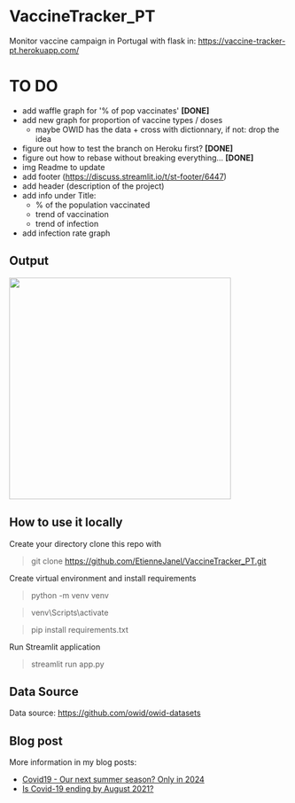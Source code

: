 # VaccineTracker_PT
Monitor vaccine campaign in Portugal with flask in: https://vaccine-tracker-pt.herokuapp.com/

# TO DO
- add waffle graph for '% of pop vaccinates' **[DONE]**
- add new graph for proportion of vaccine types / doses
    - maybe OWID has the data + cross with dictionnary, if not: drop the idea
- figure out how to test the branch on Heroku first?  **[DONE]**
- figure out how to rebase without breaking everything...  **[DONE]**
- img Readme to update
- add footer (https://discuss.streamlit.io/t/st-footer/6447)
- add header (description of the project)
- add info under Title:
    - % of the population vaccinated
    - trend of vaccination
    - trend of infection
- add infection rate graph


## Output

<img src="http://cohenwoodworking.com/wp-content/uploads/2016/09/image-placeholder-500x500.jpg" width=400>

## How to use it locally

Create your directory clone this repo with
> git clone https://github.com/EtienneJanel/VaccineTracker_PT.git

Create virtual environment and install requirements
> python -m venv venv

> venv\\Scripts\\activate

> pip install requirements.txt

Run Streamlit application
> streamlit run app.py

## Data Source
Data source: https://github.com/owid/owid-datasets

## Blog post

More information in my blog posts:
- <a href="https://www.linkedin.com/pulse/covid19-our-next-summer-season-only-2024-etienne-janel/">Covid19 - Our next summer season? Only in 2024</a>
- <a href="https://www.linkedin.com/pulse/covid-19-ending-august-2021-etienne-janel/">Is Covid-19 ending by August 2021?</a>